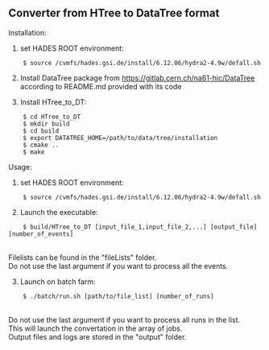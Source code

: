 ## Converter from HTree to DataTree format

Installation:

1. set HADES ROOT environment:
```
	$ source /cvmfs/hades.gsi.de/install/6.12.06/hydra2-4.9w/defall.sh
```
2. Install DataTree package from https://gitlab.cern.ch/na61-hic/DataTree according to README.md provided with its code

3. Install HTree_to_DT:

```
	$ cd HTree_to_DT
	$ mkdir build
	$ cd build
	$ export DATATREE_HOME=/path/to/data/tree/installation
	$ cmake ..
	$ make
```

Usage:

1. set HADES ROOT environment:
```
	$ source /cvmfs/hades.gsi.de/install/6.12.06/hydra2-4.9w/defall.sh
```
2. Launch the executable:

```
	$ build/HTree_to_DT [input_file_1,input_file_2,...] [output_file] [number_of_events]
```
\
	Filelists can be found in the "fileLists" folder.\
	Do not use the last argument if you want to process all the events.

3. Launch on batch farm:

```
	$ ./batch/run.sh [path/to/file_list] [number_of_runs]
```
\
	Do not use the last argument if you want to process all runs in the list.\
	This will launch the convertation in the array of jobs.\
	Output files and logs are stored in the "output" folder.
	
	
